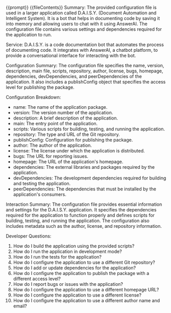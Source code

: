 {{prompt}}
{{fileContents}}
Summary:
The provided configuration file is used in a larger application called D.A.I.S.Y. (Document Automation and Intelligent System). It is a bot that helps in documenting code by saving it into memory and allowing users to chat with it using AnswerAI. The configuration file contains various settings and dependencies required for the application to run.

Service:
D.A.I.S.Y. is a code documentation bot that automates the process of documenting code. It integrates with AnswerAI, a chatbot platform, to provide a conversational interface for interacting with the bot.

Configuration Summary:
The configuration file specifies the name, version, description, main file, scripts, repository, author, license, bugs, homepage, dependencies, devDependencies, and peerDependencies of the application. It also includes a publishConfig object that specifies the access level for publishing the package.

Configuration Breakdown:
- name: The name of the application package.
- version: The version number of the application.
- description: A brief description of the application.
- main: The entry point of the application.
- scripts: Various scripts for building, testing, and running the application.
- repository: The type and URL of the Git repository.
- publishConfig: Configuration for publishing the package.
- author: The author of the application.
- license: The license under which the application is distributed.
- bugs: The URL for reporting issues.
- homepage: The URL of the application's homepage.
- dependencies: The external libraries and packages required by the application.
- devDependencies: The development dependencies required for building and testing the application.
- peerDependencies: The dependencies that must be installed by the application's consumers.

Interaction Summary:
The configuration file provides essential information and settings for the D.A.I.S.Y. application. It specifies the dependencies required for the application to function properly and defines scripts for building, testing, and running the application. The configuration also includes metadata such as the author, license, and repository information.

Developer Questions:
1. How do I build the application using the provided scripts?
2. How do I run the application in development mode?
3. How do I run the tests for the application?
4. How do I configure the application to use a different Git repository?
5. How do I add or update dependencies for the application?
6. How do I configure the application to publish the package with a different access level?
7. How do I report bugs or issues with the application?
8. How do I configure the application to use a different homepage URL?
9. How do I configure the application to use a different license?
10. How do I configure the application to use a different author name and email?